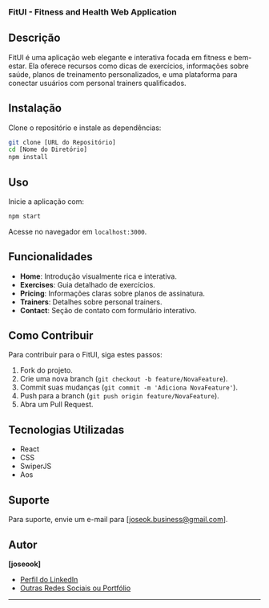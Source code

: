 
### FitUI - Fitness and Health Web Application

## Descrição
FitUI é uma aplicação web elegante e interativa focada em fitness e bem-estar. Ela oferece recursos como dicas de exercícios, informações sobre saúde, planos de treinamento personalizados, e uma plataforma para conectar usuários com personal trainers qualificados.

## Instalação
Clone o repositório e instale as dependências:
```bash
git clone [URL do Repositório]
cd [Nome do Diretório]
npm install
```

## Uso
Inicie a aplicação com:
```bash
npm start
```
Acesse no navegador em `localhost:3000`.

## Funcionalidades
- **Home**: Introdução visualmente rica e interativa.
- **Exercises**: Guia detalhado de exercícios.
- **Pricing**: Informações claras sobre planos de assinatura.
- **Trainers**: Detalhes sobre personal trainers.
- **Contact**: Seção de contato com formulário interativo.

## Como Contribuir
Para contribuir para o FitUI, siga estes passos:
1. Fork do projeto.
2. Crie uma nova branch (`git checkout -b feature/NovaFeature`).
3. Commit suas mudanças (`git commit -m 'Adiciona NovaFeature'`).
4. Push para a branch (`git push origin feature/NovaFeature`).
5. Abra um Pull Request.

## Tecnologias Utilizadas
- React
- CSS
- SwiperJS
- Aos

## Suporte
Para suporte, envie um e-mail para [joseok.business@gmail.com].

## Autor
**[joseook]**
- [Perfil do LinkedIn](https://www.linkedin.com/in/seuperfil/)
- [Outras Redes Sociais ou Portfólio](https://seusite.com)

---


